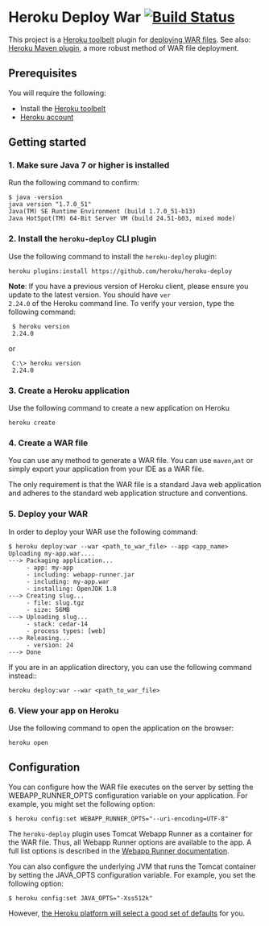 # Heroku Deploy War [![Build Status](https://travis-ci.org/heroku/heroku-deploy.svg)](https://travis-ci.org/heroku/heroku-deploy)

This project is a [Heroku toolbelt](https://toolbelt.heroku.com/)
plugin for [deploying WAR files](https://devcenter.heroku.com/articles/war-deployment).
See also: [Heroku Maven plugin](https://devcenter.heroku.com/articles/deploying-java-applications-with-the-heroku-maven-plugin),
a more robust method of WAR file deployment.

## Prerequisites

You will require the following:

* Install the [Heroku toolbelt](https://toolbelt.heroku.com/)
* [Heroku account](https://api.heroku.com/signup)

## Getting started

### 1. Make sure Java 7 or higher is installed

Run the following command to confirm:

```sh-session
$ java -version
java version "1.7.0_51"
Java(TM) SE Runtime Environment (build 1.7.0_51-b13)
Java HotSpot(TM) 64-Bit Server VM (build 24.51-b03, mixed mode)
```

### 2. Install the <code>heroku-deploy</code> CLI plugin

Use the following command to install the <code>heroku-deploy</code> plugin:

    heroku plugins:install https://github.com/heroku/heroku-deploy

<b>Note</b>: If you have a previous version of Heroku client, please ensure you update to the latest version. You should have <code>ver 2.24.0</code> of the Heroku command line. To verify your version, type the following command:

     $ heroku version
     2.24.0

or

     C:\> heroku version
     2.24.0

### 3. Create a Heroku application

Use the following command to create a new application on Heroku

    heroku create

### 4. Create a WAR file

You can use any method to generate a WAR file. You can use <code>maven</code>,<code>ant</code> or simply export your application from your IDE as a WAR file.

The only requirement is that the WAR file is a standard Java web application and adheres to the standard web application structure and conventions.

### 5. Deploy your WAR

In order to deploy your WAR use the following command:

    $ heroku deploy:war --war <path_to_war_file> --app <app_name>
    Uploading my-app.war....
    ---> Packaging application...
         - app: my-app
         - including: webapp-runner.jar
         - including: my-app.war
         - installing: OpenJDK 1.8
    ---> Creating slug...
         - file: slug.tgz
         - size: 56MB
    ---> Uploading slug...
         - stack: cedar-14
         - process types: [web]
    ---> Releasing...
         - version: 24
    ---> Done

If you are in an application directory, you can use the following command instead::

    heroku deploy:war --war <path_to_war_file>

### 6. View your app on Heroku

Use the following command to open the application on the browser:

    heroku open

## Configuration

You can configure how the WAR file executes on the server by setting the
WEBAPP_RUNNER_OPTS configuration variable on your application. For example,
you might set the following option:

```term
$ heroku config:set WEBAPP_RUNNER_OPTS="--uri-encoding=UTF-8"
```

The `heroku-deploy` plugin uses Tomcat Webapp Runner as a container for the
WAR file. Thus, all Webapp Runner options are available to the app. A full list
options is described in the
[Webapp Runner documentation](https://github.com/jsimone/webapp-runner#options).

You can also configure the underlying JVM that runs the Tomcat container by
setting the JAVA_OPTS configuration variable. For example, you set the
following option:

```term
$ heroku config:set JAVA_OPTS="-Xss512k"
```

However, [the Heroku platform will select a good set of defaults](https://devcenter.heroku.com/articles/java-support#environment) for you.
